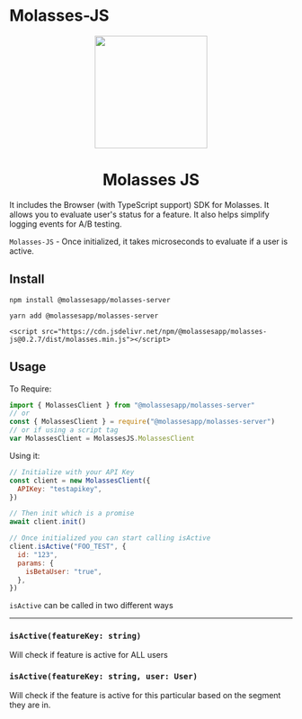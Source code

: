 # Molasses-JS

<p align="center">
<img src="https://raw.githubusercontent.com/molassesapp/molasses-go/main/logo.png" style="margin: 0px auto;" width="200"/></p>

<h1 align="center">Molasses JS</h1>

It includes the Browser (with TypeScript support) SDK for Molasses. It allows you to evaluate user's status for a feature. It also helps simplify logging events for A/B testing.

`Molasses-JS` - Once initialized, it takes microseconds to evaluate if a user is active.

## Install

`npm install @molassesapp/molasses-server`

`yarn add @molassesapp/molasses-server`

`<script src="https://cdn.jsdelivr.net/npm/@molassesapp/molasses-js@0.2.7/dist/molasses.min.js"></script>`

## Usage

To Require:

```js
import { MolassesClient } from "@molassesapp/molasses-server"
// or
const { MolassesClient } = require("@molassesapp/molasses-server")
// or if using a script tag
var MolassesClient = MolassesJS.MolassesClient
```

Using it:

```js
// Initialize with your API Key
const client = new MolassesClient({
  APIKey: "testapikey",
})

// Then init which is a promise
await client.init()

// Once initialized you can start calling isActive
client.isActive("FOO_TEST", {
  id: "123",
  params: {
    isBetaUser: "true",
  },
})
```

`isActive` can be called in two different ways

---

### `isActive(featureKey: string)`

Will check if feature is active for ALL users

### `isActive(featureKey: string, user: User)`

Will check if the feature is active for this particular based on the segment they are in.
